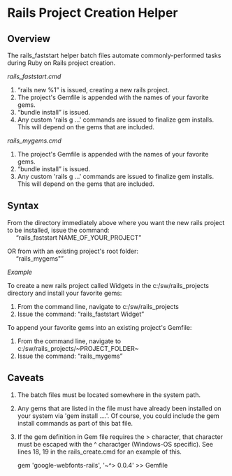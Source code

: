 # Rails Project Creation Helper

## Overview

The rails_faststart helper batch files automate commonly-performed tasks during Ruby on Rails project creation.<br>

*rails_faststart.cmd* <br>
1. <q>rails new %1</q> is issued, creating a new rails project.<br>
2. The project's Gemfile is appended with the names of your favorite gems.<br>
3. <q>bundle install</q> is issued.<br>
4. Any custom 'rails g ...' commands are issued to finalize gem installs. This will depend on the gems
that are included.<br>

*rails_mygems.cmd* <br>
1. The project's Gemfile is appended with the names of your favorite gems.<br>
2. <q>bundle install</q> is issued.<br>
3. Any custom 'rails g ...' commands are issued to finalize gem installs. This will depend on the gems
that are included.<br>

## Syntax

From the directory immediately above where you want the new rails project to be installed,
issue the command: <br>
&nbsp;&nbsp;&nbsp;&nbsp; <q>rails_faststart NAME_OF_YOUR_PROJECT</q><br>

OR from with an existing project's root folder: <br>
&nbsp;&nbsp;&nbsp;&nbsp; <q>rails_mygems"</q><br>

*Example*<br>

To create a new rails project called Widgets in the c:/sw/rails_projects directory and install your favorite gems:<br>
1. From the command line, navigate to c:/sw/rails_projects<br>
2. Issue the command: <q>rails_faststart Widget</q><br>

To append your favorite gems into an existing project's Gemfile:<br>
1. From the command line, navigate to c:/sw/rails_projects/~PROJECT_FOLDER~<br>
2. Issue the command: <q>rails_mygems</q><br>

## Caveats

1. The batch files must be located somewhere in the system path.<br>

2. Any gems that are listed in the file must have already been installed on your system via 'gem install ....'. Of course, you could include the gem install commands as part of this bat file.

3. If the gem definition in Gem file requires the > character, that character must be escaped with the ^ charactger (Windows-OS specific). See lines 18, 19 in the rails_create.cmd for an example of this.<br>

    gem 'google-webfonts-rails', '~^> 0.0.4' >> Gemfile   

